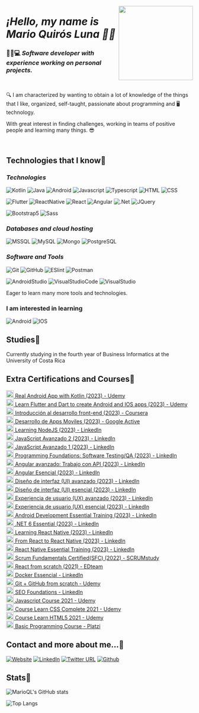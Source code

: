 <p align="center" width="300">
   <a src="https://marioql-dev.vercel.app/"><img align="right" width="200" src="https://user-images.githubusercontent.com/37676736/147899698-b0b4fff2-e816-42b9-9be7-ffcc58acdee0.jpg" /></a>
   <em><h1 align="left">¡Hello, my name is Mario Quirós Luna 👋🤓</h1></em>
</p>

### 🧑🏻💻 *Software developer with experience working on personal projects.* 

</br>

🔍 I am characterized by wanting to obtain a lot of knowledge of the things that I like, organized, self-taught, passionate about programming and 🖥️ technology.

With great interest in finding challenges, working in teams of positive people and learning many things. 😎

</br>

## Technologies that I know📖

### *Technologies*

![Kotlin](https://custom-icon-badges.herokuapp.com/badge/-Kotlin-%237f52ff?style=flat&logo=kotlin&logoColor=white&labelColor=111)
![Java](https://custom-icon-badges.herokuapp.com/badge/-Java-%23007396?style=flat&logo=java&logoColor=white&labelColor=111)
![Android](https://custom-icon-badges.herokuapp.com/badge/-Android-%233DDC84?style=flat&logo=Android&logoColor=white&labelColor=111)
![Javascript](https://custom-icon-badges.herokuapp.com/badge/-JavaScript-%23F7DF1E?style=flat&logo=javascript&logoColor=white&labelColor=111)
![Typescript](https://custom-icon-badges.herokuapp.com/badge/-Typescript-%23007acc?style=flat&logo=typescript&logoColor=white&labelColor=111)
![HTML](https://custom-icon-badges.herokuapp.com/badge/-HTML-%23E34F26?style=flat&logo=html5&logoColor=white&labelColor=111)
![CSS](https://custom-icon-badges.herokuapp.com/badge/-CSS-%231572b6?style=flat&logo=css3&logoColor=white&labelColor=111)

![Flutter](https://custom-icon-badges.herokuapp.com/badge/-Flutter-%23042B59?style=flat&logo=flutter&logoColor=white&labelColor=111) 
![ReactNative](https://custom-icon-badges.herokuapp.com/badge/-ReactNative-%2361DAFB?style=flat&logo=react&logoColor=white&labelColor=111)
![React](https://custom-icon-badges.herokuapp.com/badge/-React-%2361DAFB?style=flat&logo=react&logoColor=white&labelColor=111)
![Angular](https://custom-icon-badges.herokuapp.com/badge/-Angular-%23DD0031?style=flat&logo=angular&logoColor=white&labelColor=111)
![.Net](https://custom-icon-badges.herokuapp.com/badge/-.NET-%23512BD4?style=flat&logo=.NET&logoColor=white&labelColor=111)
![JQuery](https://custom-icon-badges.herokuapp.com/badge/-JQuery-%230769AD?style=flat&logo=jQuery&logoColor=white&labelColor=111)

![Bootstrap5](https://custom-icon-badges.herokuapp.com/badge/-Bootstrap5-%237952B3?style=flat&logo=bootstrap&logoColor=white&labelColor=111)
![Sass](https://custom-icon-badges.herokuapp.com/badge/-Sass-%23CC6699?style=flat&logo=sass&logoColor=white&labelColor=111)

### *Databases and cloud hosting*
![MSSQL](https://custom-icon-badges.herokuapp.com/badge/-MSSQL-%23CC2927?style=flat&logo=MicrosoftSQLServer&logoColor=white&labelColor=111)
![MySQL](https://custom-icon-badges.herokuapp.com/badge/-MySQL-%234479A1?style=flat&logo=mysql&logoColor=white&labelColor=111)
![Mongo](https://custom-icon-badges.herokuapp.com/badge/-Mongo-%2347A248?style=flat&logo=mongodb&logoColor=white&labelColor=111)
![PostgreSQL](https://custom-icon-badges.herokuapp.com/badge/-PostgreSQL-%234169E1?style=flat&logo=PostgreSQL&logoColor=white&labelColor=111)

### *Software and Tools*
![Git](https://custom-icon-badges.herokuapp.com/badge/-Git-%23F05032?style=flat&logo=git&logoColor=white&labelColor=111)
![GitHub](https://custom-icon-badges.herokuapp.com/badge/-GitHub-%23181717?style=flat&logo=github&logoColor=white&labelColor=111)
![ESlint](https://custom-icon-badges.herokuapp.com/badge/-ESlint-%234B32C3?style=flat&logo=ESlint&logoColor=white&labelColor=111)
![Postman](https://custom-icon-badges.herokuapp.com/badge/-Postman-%23FF6C37?style=flat&logo=Postman&logoColor=white&labelColor=111)

![AndroidStudio](https://custom-icon-badges.herokuapp.com/badge/-AndroidStudio-%233DDC84?style=flat&logo=AndroidStudio&logoColor=white&labelColor=111)
![VisualStudioCode](https://custom-icon-badges.herokuapp.com/badge/-VisualStudioCode-%23007ACC?style=flat&logo=VisualStudioCode&logoColor=white&labelColor=111)
![VisualStudio](https://custom-icon-badges.herokuapp.com/badge/-VisualStudio-%235C2D91?style=flat&logo=VisualStudio&logoColor=white&labelColor=111)

Eager to learn many more tools and technologies.

### I am interested in learning
![Android](https://custom-icon-badges.herokuapp.com/badge/-Android-%233DDC84?style=flat&logo=Android&logoColor=white&labelColor=111)
![IOS](https://custom-icon-badges.herokuapp.com/badge/-IOS-%23FFFFFF?style=flat&logo=IOS&logoColor=white&labelColor=111)

## Studies📘
Currently studying in the fourth year of Business Informatics at the University of Costa Rica

## Extra Certifications and Courses📝
<a href='https://www.udemy.com/certificate/UC-82c11b1c-d1ff-4d26-ad12-158b48ca1c15/' target='_blank'>
  <img width='20px' src='https://res.cloudinary.com/dusx4zdpz/image/upload/v1678570423/portfolio/android_xvzuym.png' alt='Logo' />
   Real Android App with Kotlin (2023) - Udemy
</a>
</br>
<a href='https://www.udemy.com/certificate/UC-81884da0-6492-4a2f-bc8a-d63a2693dbd7/' target='_blank'>
  <img width='20px' src='https://res.cloudinary.com/dusx4zdpz/image/upload/v1699389705/portfolio/flutter_awlreq.png' alt='Logo' />
   Learn Flutter and Dart to create Android and IOS apps (2023) - Udemy
</a>
</br>
<a href='https://coursera.org/share/b79ba831134bbef23c36768ca071b9d4' target='_blank'>
  <img width='20px' src='https://res.cloudinary.com/dusx4zdpz/image/upload/v1638987539/portfolio/autodidact_ymsrlc.png' alt='Logo' />
   Introducción al desarrollo front-end (2023) - Coursera
</a>
</br>
<a href='https://www.linkedin.com/feed/update/urn:li:activity:7079924145114771456/' target='_blank'>
  <img width='20px' src='https://res.cloudinary.com/dusx4zdpz/image/upload/v1687985829/portfolio/chat_1_bv0r38.png' alt='Logo' />
   Desarrollo de Apps Moviles (2023) - Google Active
</a>
</br>
<a href='https://www.linkedin.com/learning/certificates/43b4733dd555a79fb0d6ae21617386106a6104889fb50f4dbce151604824ac11' target='_blank'>
  <img width='20px' src='https://res.cloudinary.com/dusx4zdpz/image/upload/v1638987539/portfolio/node_k24mps.png' alt='Logo' />
   Learning NodeJS (2023) - LinkedIn
</a>
</br>
<a href='https://www.linkedin.com/learning/certificates/281ff5851b6b2acb5a543d30f6486ac40c1f79183f301b4c68c6dd5123b4ead1' target='_blank'>
  <img width='20px' src='https://res.cloudinary.com/dusx4zdpz/image/upload/v1638987538/portfolio/js_l2gveb.png' alt='Logo' />
   JavaScript Avanzado 2 (2023) - LinkedIn
</a>
</br>
<a href='https://www.linkedin.com/learning/certificates/ad886dfa3df048956136ed5d9bc5293241fe979b7df235f0ac80d659830bb8da' target='_blank'>
  <img width='20px' src='https://res.cloudinary.com/dusx4zdpz/image/upload/v1638987538/portfolio/js_l2gveb.png' alt='Logo' />
   JavaScript Avanzado 1 (2023) - LinkedIn
</a>
</br>
<a href='https://www.linkedin.com/learning/certificates/3df063af6571230df5351e4a312adddbf0d99790f3e3ff2ada398bece5392cf8' target='_blank'>
  <img width='20px' src='https://res.cloudinary.com/dusx4zdpz/image/upload/v1680545610/test_fl5ist.png' alt='Logo' />
   Programming Foundations: Software Testing/QA (2023) - LinkedIn
</a>
</br>
<a href='https://www.linkedin.com/learning/certificates/4bfc9517e7f2d825ba25b848a743d6fb8299a6cbfa8f92f5126eb12e39799b52' target='_blank'>
  <img width='20px' src='https://res.cloudinary.com/dusx4zdpz/image/upload/v1679101252/portfolio/angular_qmv8sr.png' alt='Logo' />
   Angular avanzado: Trabajo con API (2023) - LinkedIn
</a>
</br>
<a href='https://www.linkedin.com/learning/certificates/6e866d93fdceaf6322aac5228f3f65a843dcc1c4b541ee6e1e595e24852b1449' target='_blank'>
  <img width='20px' src='https://res.cloudinary.com/dusx4zdpz/image/upload/v1679101252/portfolio/angular_qmv8sr.png' alt='Logo' />
   Angular Esencial (2023) - LinkedIn
</a>
</br>
<a href='https://www.linkedin.com/learning/certificates/c2f36fc779843b38c7fea5b6cf596c7b0a4ff86a5855ff4d3c042f07cb3cdb5e' target='_blank'>
  <img width='20px' src='https://res.cloudinary.com/dusx4zdpz/image/upload/v1679071207/portfolio/ui_l1t5gm.png' alt='Logo' />
   Diseño de interfaz (UI) avanzado (2023) - LinkedIn
</a>
</br>
<a href='https://www.linkedin.com/learning/certificates/9800b3cbd63c4b331cb4f30ca512cb80c1733d5cad2dbc9f9e0a86a92c4e2f80' target='_blank'>
  <img width='20px' src='https://res.cloudinary.com/dusx4zdpz/image/upload/v1679071207/portfolio/ui_l1t5gm.png' alt='Logo' />
   Diseño de interfaz (UI) esencial (2023) - LinkedIn
</a>
</br>
<a href='https://www.linkedin.com/learning/certificates/c561ab5f17a55f30ad9faed81c267c36dd258f5930835417e45fefb5d7c6f0be' target='_blank'>
  <img width='20px' src='https://res.cloudinary.com/dusx4zdpz/image/upload/v1679071207/portfolio/ui_l1t5gm.png' alt='Logo' />
   Experiencia de usuario (UX) avanzado (2023) - LinkedIn
</a>
</br>
<a href='https://www.linkedin.com/learning/certificates/487353e56afdb160d5dc7fe89915adc618477f5b78e69c34ef9fa95bb7b19429' target='_blank'>
  <img width='20px' src='https://res.cloudinary.com/dusx4zdpz/image/upload/v1679071207/portfolio/ui_l1t5gm.png' alt='Logo' />
   Experiencia de usuario (UX) esencial (2023) - LinkedIn
</a>
</br>
<a href='https://www.linkedin.com/learning/certificates/c1e337f4e9da143364c0c35eb01e0a68a9e6fe596afbb058d6386d220d76a792' target='_blank'>
  <img width='20px' src='https://res.cloudinary.com/dusx4zdpz/image/upload/v1678570423/portfolio/android_xvzuym.png' alt='Logo' />
   Android Development Essential Training (2023) - LinkedIn
</a>
</br>
<a href='https://www.linkedin.com/learning/certificates/d04c60039a5d7f6e1571ec672a64d4b3b57366c6b7563ad0824a409805c92ec9' target='_blank'>
  <img width='20px' src='https://res.cloudinary.com/dusx4zdpz/image/upload/v1638987539/portfolio/NET_Core_jfsgq5.png' alt='Logo' />
   .NET 6 Essential (2023) - LinkedIn
</a>
</br>
<a href='https://www.linkedin.com/learning/certificates/f22e6a17f0ec7da94fc3dba56c708e5051ab559289a1b8e092576a980e22363c' target='_blank'>
  <img width='20px' src='https://res.cloudinary.com/dusx4zdpz/image/upload/v1638987539/portfolio/react_lriiap.png' alt='Logo' />
   Learning React Native (2023) - LinkedIn
</a>
</br>
<a href='https://www.linkedin.com/learning/certificates/257e170cd43075f93b99274f75c6a1cfec0c925a429f6160dcbfabf1f1210b5a' target='_blank'>
  <img width='20px' src='https://res.cloudinary.com/dusx4zdpz/image/upload/v1638987539/portfolio/react_lriiap.png' alt='Logo' />
   From React to React Native (2023) - LinkedIn
</a>
</br>
<a href='https://www.linkedin.com/learning/certificates/a87ec4e1c33f041f3fc8297fd9bb7c15a0c80b273616dec5c31ad9ea45430f89' target='_blank'>
  <img width='20px' src='https://res.cloudinary.com/dusx4zdpz/image/upload/v1638987539/portfolio/react_lriiap.png' alt='Logo' />
   React Native Essential Training (2023) - LinkedIn
</a>
</br>
<a href='https://www.scrumstudy.com/certification/verify?type=SFC&number=953368' target='_blank'>
  <img width='20px' src='https://res.cloudinary.com/dusx4zdpz/image/upload/v1638987538/portfolio/leadership_itxmy1.png' alt='Logo' />
   Scrum Fundamentals Certified(SFC) (2022) - SCRUMstudy
</a>
</br>
<a href='https://www.linkedin.com/feed/update/urn:li:activity:6880284512937357313/' target='_blank'>
  <img width='20px' src='https://res.cloudinary.com/dusx4zdpz/image/upload/v1638987539/portfolio/react_lriiap.png' alt='Logo' />
   React from scratch (2021) - EDteam
</a>
</br>
<a href='https://www.linkedin.com/learning/certificates/b4335aee084c1f0911b423e40714c6149e147ad2e6deb7161b8360a53a06df0d' target='_blank'>
  <img width='20px' src='https://res.cloudinary.com/dusx4zdpz/image/upload/v1638987539/portfolio/autodidact_ymsrlc.png' alt='Logo' />
   Docker Essencial - LinkedIn
</a>
</br>
<a href='https://www.udemy.com/certificate/UC-6b107b2e-f350-4afd-9359-55a4ab0efb2a/' target='_blank'>
  <img width='20px' src='https://res.cloudinary.com/dusx4zdpz/image/upload/v1639372535/portfolio/git_l7ljml.png' alt='Logo' />
   Git + GitHub from scratch - Udemy
</a>
</br>
<a href='https://www.linkedin.com/learning/certificates/779c0ad5a7747e969d1c06bf01a4bf9e024ec5b72a3d401aee422ff205b843ef?trk=share_certificate' target='_blank'>
   <img width='20px' src='https://res.cloudinary.com/dusx4zdpz/image/upload/v1638987538/portfolio/leadership_itxmy1.png' alt='Logo' />
   SEO Foundations - LinkedIn
</a>
</br>
<a href='https://www.udemy.com/certificate/UC-4ae12af7-c2ca-4a1b-b901-8c8c6ea2c984/' target='_blank'>
  <img width='20px' src='https://res.cloudinary.com/dusx4zdpz/image/upload/v1638987538/portfolio/js_l2gveb.png' alt='Logo' />
   Javascript Course 2021 - Udemy
</a>
</br>
<a href='https://www.udemy.com/certificate/UC-ce3c4ffa-f927-4f96-8234-9da3657a08c2/' target='_blank'>
  <img width='20px' src='https://res.cloudinary.com/dusx4zdpz/image/upload/v1638987538/portfolio/css-3_msdndh.png' alt='Logo' />
   Course Learn CSS Complete 2021 - Udemy
</a>
</br>
<a href='https://www.udemy.com/certificate/UC-bfeab77b-dfae-4aa3-8ccb-1102f40c6e22/' target='_blank'>
  <img width='20px' src='https://res.cloudinary.com/dusx4zdpz/image/upload/v1638987538/portfolio/html-5_d9vbhr.png' alt='Logo' />
   Course Learn HTML5 2021 - Udemy
</a>
</br>
<a href='https://platzi.com/p/mario-quiros/curso/1050-programacion-basica/diploma/detalle/' target='_blank'>
  <img width='20px' src='https://res.cloudinary.com/dusx4zdpz/image/upload/v1638987539/portfolio/autodidact_ymsrlc.png' alt='Logo' />
   Basic Programming Course - Platzi
</a>
   
## Contact and more about me...📧
[![Website](https://img.shields.io/website?label=Portfolio&up_color=%231E0A46&up_message=Mario%20Quiros%20Luna%20Dev&url=https%3A%2F%2Fmarioql-dev.vercel.app%2F)](https://marioql-dev.vercel.app/)
[![LinkedIn](https://custom-icon-badges.herokuapp.com/badge/-LinkedIn%20Mario%20Quirós%20Luna-%230A66C2?style=flat&logo=LinkedIn&logoColor=white&labelColor=111)](https://www.linkedin.com/in/mario-quir%C3%B3s-luna-dev-b99050206/)
[![Twitter URL](https://img.shields.io/twitter/url?label=Twitter%20%40MarioQuirosL&style=social&url=https%3A%2F%2Ftwitter.com%2FMarioQuirosL)](https://twitter.com/MarioQuirosL)
[![Github](https://img.shields.io/github/followers/MarioQuirosLuna?label=Github&style=social)](https://github.com/MarioQuirosLuna)

## Stats💯
![MarioQL's GitHub stats](https://github-readme-stats.vercel.app/api?username=MarioQuirosLuna&show_icons=true&theme=midnight-purple)

![Top Langs](https://github-readme-stats.vercel.app/api/top-langs/?username=MarioQuirosLuna&langs_count=20&theme=midnight-purple&layout=compact)
